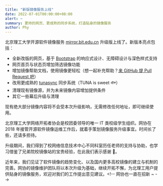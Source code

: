 ```yaml
---
title: "新版镜像服务上线"
date: 2022-07-01T00:00:00+08:00
alert: ~
summary: 更帅的网页、更成熟的同步系统，打造贴身的镜像服务
author: Phy
---
```


北京理工大学开源软件镜像服务 [mirror.bit.edu.cn](//mirror.bit.edu.cn/) 升级版上线了。新版本亮点包括：

- 全新改版的网页，基于 [Bootstrap](https://getbootstrap.com/) 的响应式设计、无障碍设计与深色样式支持
- 网页首页与状态页增加筛选镜像功能
- 增加镜像帮助文档，使用镜像更轻松（想一起补充帮助？[来 GitHub 提 Pull Request 吧](https://github.com/bitnp/bitnp-mirrors-web/)）
- 改用更成熟的 [tunasync](https://github.com/tuna/tunasync) 同步系统（TUNA is sweet 🐟）
- 清理现有镜像源，并为未来镜像内容增加提供条件
- 其它一些幕后升级与清理

现有绝大部分镜像内容将不会受本次升级影响，无需修改任何地址，即可继续使用。

北京理工大学网络开拓者协会是校团委领导的唯一 IT 类校级学生组织。网协在 2018 年接管开源软件镜像运维工作后，就着手策划镜像服务升级事宜。时间长了些，还请多担待。

升级期间，我们得到了校网络信息技术中心不同科室历任老师的支持与协助，也学习借鉴了兄弟院校镜像站的宝贵经验，在此我们表示感谢 🙇。

近年来，我们见证了软件镜像的趋势变化、以及国内更多高校镜像的建立与机制的完善。网协的镜像维护团队将以本次升级为基础，继续开拓不懈，为北理工用户提供贴身的镜像服务，欢迎对我们的工作提出意见建议。<\!-- 网协也一直在招新 [](mailto:join@bitnp.net)~ -->
